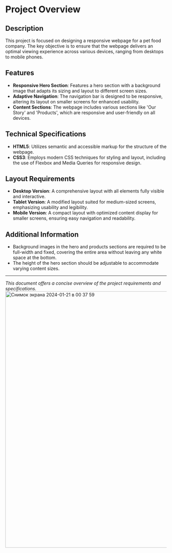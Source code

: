 
# Project Overview

## Description

This project is focused on designing a responsive webpage for a pet food company. The key objective is to ensure that the webpage delivers an optimal viewing experience across various devices, ranging from desktops to mobile phones.

## Features

- **Responsive Hero Section**: Features a hero section with a background image that adapts its sizing and layout to different screen sizes.
- **Adaptive Navigation**: The navigation bar is designed to be responsive, altering its layout on smaller screens for enhanced usability.
- **Content Sections**: The webpage includes various sections like 'Our Story' and 'Products', which are responsive and user-friendly on all devices.

## Technical Specifications

- **HTML5**: Utilizes semantic and accessible markup for the structure of the webpage.
- **CSS3**: Employs modern CSS techniques for styling and layout, including the use of Flexbox and Media Queries for responsive design.

## Layout Requirements

- **Desktop Version**: A comprehensive layout with all elements fully visible and interactive.
- **Tablet Version**: A modified layout suited for medium-sized screens, emphasizing usability and legibility.
- **Mobile Version**: A compact layout with optimized content display for smaller screens, ensuring easy navigation and readability.

## Additional Information

- Background images in the hero and products sections are required to be full-width and fixed, covering the entire area without leaving any white space at the bottom.
- The height of the hero section should be adjustable to accommodate varying content sizes.

---

_This document offers a concise overview of the project requirements and specifications._
<img width="801" alt="Снимок экрана 2024-01-21 в 00 37 59" src="https://github.com/antonhayabysa/Design-layout/assets/83969662/aa2d6531-6d29-44a1-889a-35cc6614be2a">


